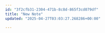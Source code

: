 ```yaml
---
id: "3f2cfb31-2304-471b-8c8d-865f3cd079df"
title: "New Note"
updated: "2025-04-27T03:03:27.268286+00:00"

---
```

